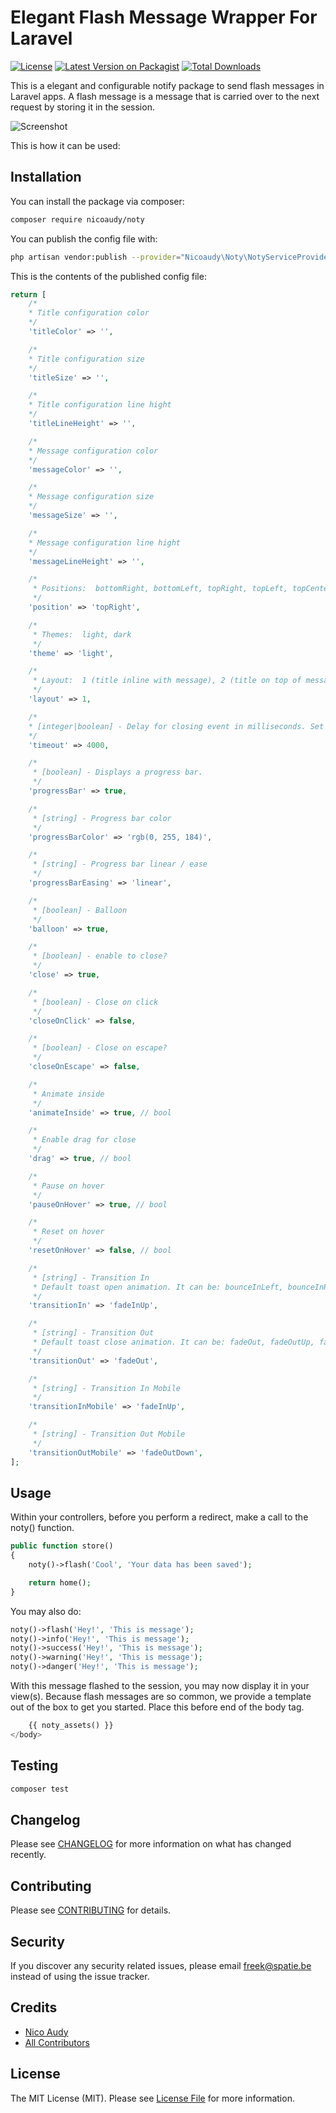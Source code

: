 # Elegant Flash Message Wrapper For Laravel


[![License](https://img.shields.io/github/license/nicoaudy/laravel-noty?style=flat-square)](https://packagist.org/packages/nicoaudy/noty)
[![Latest Version on Packagist](https://img.shields.io/packagist/v/nicoaudy/noty.svg?style=flat-square)](https://packagist.org/packages/nicoaudy/noty)
[![Total Downloads](https://img.shields.io/packagist/dt/nicoaudy/noty.svg?style=flat-square)](https://packagist.org/packages/nicoaudy/noty)

This is a elegant and configurable notify package to send flash messages in Laravel apps. A flash message is a message that is carried over to the next request by storing it in the session.


![Screenshot](./screenshots/noty-screenshot.png "Screenshot")


This is how it can be used:

## Installation

You can install the package via composer:

```bash
composer require nicoaudy/noty
```

You can publish the config file with:

```bash
php artisan vendor:publish --provider="Nicoaudy\Noty\NotyServiceProvider"
```

This is the contents of the published config file:

```php
return [
    /*
    * Title configuration color
    */
    'titleColor' => '',

    /*
    * Title configuration size
    */
    'titleSize' => '',

    /*
    * Title configuration line hight
    */
    'titleLineHeight' => '',

    /*
    * Message configuration color
    */
    'messageColor' => '',

    /*
    * Message configuration size
    */
    'messageSize' => '',

    /*
    * Message configuration line hight
    */
    'messageLineHeight' => '',

    /*
     * Positions:  bottomRight, bottomLeft, topRight, topLeft, topCenter, bottomCenter, center
     */
    'position' => 'topRight',

    /*
     * Themes:  light, dark
     */
    'theme' => 'light',

    /*
     * Layout:  1 (title inline with message), 2 (title on top of message)
     */
    'layout' => 1,

    /*
    * [integer|boolean] - Delay for closing event in milliseconds. Set false for sticky notifications.
    */
    'timeout' => 4000,

    /*
     * [boolean] - Displays a progress bar.
     */
    'progressBar' => true,

    /*
     * [string] - Progress bar color
     */
    'progressBarColor' => 'rgb(0, 255, 184)',

    /*
     * [string] - Progress bar linear / ease
     */
    'progressBarEasing' => 'linear',

    /*
     * [boolean] - Balloon
     */
    'balloon' => true,

    /*
     * [boolean] - enable to close?
     */
    'close' => true,

    /*
     * [boolean] - Close on click
     */
    'closeOnClick' => false,

    /*
     * [boolean] - Close on escape?
     */
    'closeOnEscape' => false,

    /*
     * Animate inside
     */
    'animateInside' => true, // bool

    /*
     * Enable drag for close
     */
    'drag' => true, // bool

    /*
     * Pause on hover
     */
    'pauseOnHover' => true, // bool

    /*
     * Reset on hover
     */
    'resetOnHover' => false, // bool

    /*
     * [string] - Transition In
     * Default toast open animation. It can be: bounceInLeft, bounceInRight, bounceInUp, bounceInDown, fadeIn, fadeInDown, fadeInUp, fadeInLeft, fadeInRight or flipInX.
     */
    'transitionIn' => 'fadeInUp',

    /*
     * [string] - Transition Out
     * Default toast close animation. It can be: fadeOut, fadeOutUp, fadeOutDown, fadeOutLeft, fadeOutRight, flipOutX
     */
    'transitionOut' => 'fadeOut',

    /*
     * [string] - Transition In Mobile
     */
    'transitionInMobile' => 'fadeInUp',

    /*
     * [string] - Transition Out Mobile
     */
    'transitionOutMobile' => 'fadeOutDown',
];
```

## Usage

Within your controllers, before you perform a redirect, make a call to the noty() function.

```php
public function store()
{
    noty()->flash('Cool', 'Your data has been saved');

    return home();
}
```

You may also do:

```php
noty()->flash('Hey!', 'This is message');
noty()->info('Hey!', 'This is message');
noty()->success('Hey!', 'This is message');
noty()->warning('Hey!', 'This is message');
noty()->danger('Hey!', 'This is message');
```

With this message flashed to the session, you may now display it in your view(s). Because flash messages are so common, we provide a template out of the box to get you started. Place this before end of the body tag.

```php
    {{ noty_assets() }}
</body>
```

## Testing

```bash
composer test
```

## Changelog

Please see [CHANGELOG](CHANGELOG.md) for more information on what has changed recently.

## Contributing

Please see [CONTRIBUTING](CONTRIBUTING.md) for details.

## Security

If you discover any security related issues, please email freek@spatie.be instead of using the issue tracker.

## Credits

-   [Nico Audy](https://github.com/NicoAudy)
-   [All Contributors](../../contributors)

## License

The MIT License (MIT). Please see [License File](LICENSE.md) for more information.
